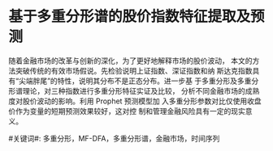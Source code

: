 # 基于多重分形谱的股价指数特征提取及预测

随着金融市场的改革与创新的深化，为了更好地解释市场的股价波动，
本文的方法突破传统的有效市场假说。先检验说明上证指数、深证指数和纳
斯达克指数具有“尖端胖尾”的特性，说明其分布不是正态分布。进一步基
于多重分形及多重分形谱理论，对三种指数进行多重分形特征实证及比较，
分析不同金融市场的成熟度对股价波动的影响。利用 Prophet 预测模型加
入多重分形参数对比仅使用收盘价作为变量的短期预测效果较好，这对控
制和管理金融风险具有一定的现实意义。


#关键词#: 多重分形，MF-DFA，多重分形谱，金融市场，时间序列
